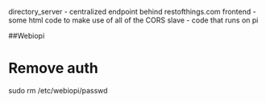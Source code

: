 directory_server - centralized endpoint behind restofthings.com
frontend - some html code to make use of all of the CORS
slave - code that runs on pi

##Webiopi
# Remove auth
sudo rm /etc/webiopi/passwd
